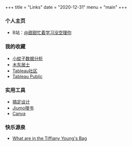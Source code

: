 +++
title = "Links"
date = "2020-12-31"
menu = "main"
+++

### 个人主页

* B站：[@甜甜忙着学习没空理你](https://space.bilibili.com/1215569613)

### 我的收藏

* [小蚊子数据分析](https://mp.weixin.qq.com/mp/profile_ext?action=home&__biz=MzA5MjcxNDQxNw==&scene=124#wechat_redirect) 
* [木东居士](https://mp.weixin.qq.com/mp/profile_ext?action=home&__biz=MzUyMjI4MzE0MQ==&scene=124#wechat_redirect) 
* [Tableau社区](https://mp.weixin.qq.com/mp/profile_ext?action=home&__biz=MzI0MTAyMjY0Ng==&scene=124#wechat_redirect)
* [Tableau Public](https://public.tableau.com/zh-cn/s/)

### 实用工具

* [搞定设计](https://www.gaoding.com/) 
* [Jiumo搜书](https://www.jiumodiary.com/) 
* [Canva](https://www.canva.com/) 

### 快乐源泉

* [What are in the Tiffiany Young's Bag](https://www.bilibili.com/video/BV1Vi4y1F7Xr)